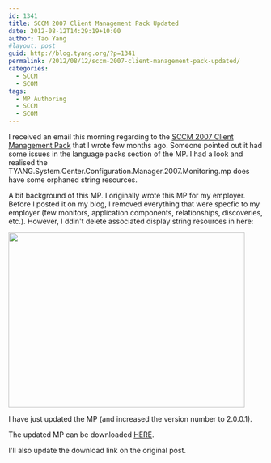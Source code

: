 ```yaml
---
id: 1341
title: SCCM 2007 Client Management Pack Updated
date: 2012-08-12T14:29:19+10:00
author: Tao Yang
#layout: post
guid: http://blog.tyang.org/?p=1341
permalink: /2012/08/12/sccm-2007-client-management-pack-updated/
categories:
  - SCCM
  - SCOM
tags:
  - MP Authoring
  - SCCM
  - SCOM
---
```

I received an email this morning regarding to the <a href="http://blog.tyang.org/2012/03/04/system-center-configuration-manager-sccm-2007-client-management-pack-for-scom/">SCCM 2007 Client Management Pack</a> that I wrote few months ago. Someone pointed out it had some issues in the language packs section of the MP. I had a look and realised the TYANG.System.Center.Configuration.Manager.2007.Monitoring.mp does have some orphaned string resources.

A bit background of this MP. I originally wrote this MP for my employer. Before I posted it on my blog, I removed everything that were specfic to my employer (few monitors, application components, relationships, discoveries, etc.). However, I ddin't delete associated display string resources in here:

<img src="http://blog.tyang.org/wp-content/uploads/2012/08/C9778810F9B77839DC5EDB092E6C0AF7B13047DF.png" alt="" width="467" height="346" border="0" />

I have just updated the MP (and increased the version number to 2.0.0.1).

The updated MP can be downloaded <a href="http://blog.tyang.org/wp-content/uploads/2012/08/TYANG.System.Center.Configuration.Manager.2007.Client.MP_.zip">HERE</a>.

I'll also update the download link on the original post.